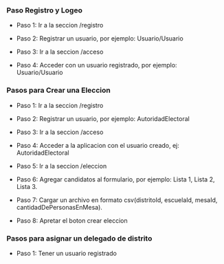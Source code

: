 ### Paso Registro y Logeo

* Paso 1: Ir a la seccion /registro

* Paso 2: Registrar un usuario, por ejemplo: Usuario/Usuario

* Paso 3: Ir a la seccion /acceso

* Paso 4: Acceder con un usuario registrado, por ejemplo: Usuario/Usuario


### Pasos para Crear una Eleccion

* Paso 1: Ir a la seccion /registro

* Paso 2: Registrar un usuario, por ejemplo: AutoridadElectoral

* Paso 3: Ir a la seccion /acceso

* Paso 4: Acceder a la aplicacion con el usuario creado, ej: AutoridadElectoral

* Paso 5: Ir a la seccion /eleccion

* Paso 6: Agregar candidatos al formulario, por ejemplo: Lista 1, Lista 2, Lista 3.

* Paso 7: Cargar un archivo en formato csv(distritoId, escuelaId, mesaId, cantidadDePersonasEnMesa).

* Paso 8: Apretar el boton crear eleccion


### Pasos para asignar un delegado de distrito

* Paso 1: Tener un usuario registrado
